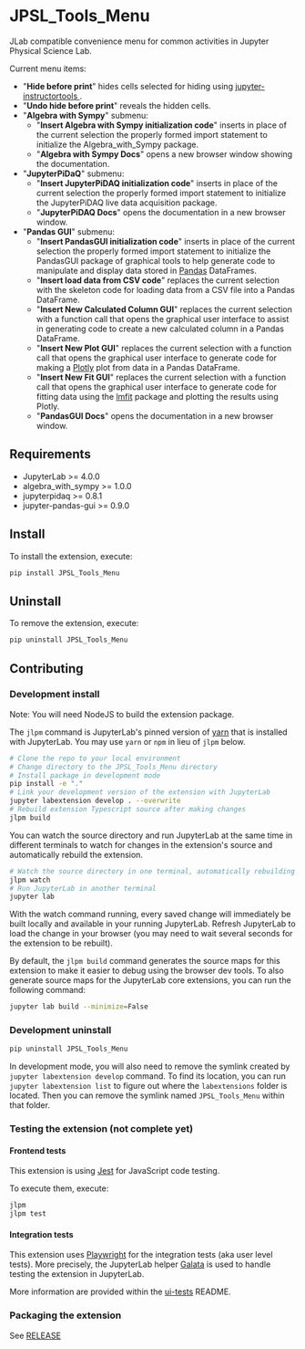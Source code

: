 # JPSL_Tools_Menu
<!-- Not yet functional
[![Github Actions Status](https://github.com/JupyterPhysSciLab/JPSL_Tools_Menu/workflows/Build/badge.svg)](https://github.com/JupyterPhysSciLab/JPSL_Tools_Menu/actions/workflows/build.yml)
-->
JLab compatible convenience menu for common activities in Jupyter Physical Science Lab.

Current menu items:
* "__Hide before print__" hides cells selected for hiding using 
  [jupyter-instructortools
  ](https://github.com/JupyterPhysSciLab/jupyter-instructortools).
* "__Undo hide before print__" reveals the hidden cells.
* "__Algebra with Sympy__" submenu:
  * "__Insert Algebra with Sympy initialization code__" inserts in place of 
    the current selection the properly formed import statement to initialize 
    the Algebra_with_Sympy package.
  * "__Algebra with Sympy Docs__" opens a new browser window showing the 
    documentation.
* "__JupyterPiDaQ__" submenu:
  * "__Insert JupyterPiDAQ initialization code__" inserts in place of the 
    current selection the properly formed import statement to initialize the 
    JupyterPiDAQ live data acquisition package.
  * "__JupyterPiDAQ Docs__" opens the documentation in a new browser window.
* "__Pandas GUI__" submenu:
  * "__Insert PandasGUI initialization code__" inserts in place of the 
    current selection the properly formed import statement to initialize the 
    PandasGUI package of graphical tools to help generate code to manipulate 
    and display data stored in [Pandas](https://pandas.pydata.org/) DataFrames.
  * "__Insert load data from CSV code__" replaces the current selection with 
    the skeleton code for loading data from a CSV file into a Pandas DataFrame.
  * "__Insert New Calculated Column GUI__" replaces the current selection 
    with a 
    function call that opens the graphical user interface to assist in 
    generating code to create a new calculated column in a Pandas DataFrame.
  * "__Insert New Plot GUI__" replaces the current selection with a function 
    call that opens the graphical user interface to generate code for making 
    a [Plotly](https://plotly.com/python/) plot from data in a Pandas DataFrame.
  * "__Insert New Fit GUI__" replaces the current selection with a function 
    call 
    that opens the graphical user interface to generate code for fitting 
    data using the [lmfit](https://lmfit.github.io/lmfit-py/) package and 
    plotting the results using Plotly.
  * "__PandasGUI Docs__" opens the documentation in a new browser window.

## Requirements

- JupyterLab >= 4.0.0
- algebra_with_sympy >= 1.0.0
- jupyterpidaq >= 0.8.1
- jupyter-pandas-gui >= 0.9.0

## Install

To install the extension, execute:

```bash
pip install JPSL_Tools_Menu
```

## Uninstall

To remove the extension, execute:

```bash
pip uninstall JPSL_Tools_Menu
```

## Contributing

### Development install

Note: You will need NodeJS to build the extension package.

The `jlpm` command is JupyterLab's pinned version of
[yarn](https://yarnpkg.com/) that is installed with JupyterLab. You may use
`yarn` or `npm` in lieu of `jlpm` below.

```bash
# Clone the repo to your local environment
# Change directory to the JPSL_Tools_Menu directory
# Install package in development mode
pip install -e "."
# Link your development version of the extension with JupyterLab
jupyter labextension develop . --overwrite
# Rebuild extension Typescript source after making changes
jlpm build
```

You can watch the source directory and run JupyterLab at the same time in different terminals to watch for changes in the extension's source and automatically rebuild the extension.

```bash
# Watch the source directory in one terminal, automatically rebuilding when needed
jlpm watch
# Run JupyterLab in another terminal
jupyter lab
```

With the watch command running, every saved change will immediately be built locally and available in your running JupyterLab. Refresh JupyterLab to load the change in your browser (you may need to wait several seconds for the extension to be rebuilt).

By default, the `jlpm build` command generates the source maps for this extension to make it easier to debug using the browser dev tools. To also generate source maps for the JupyterLab core extensions, you can run the following command:

```bash
jupyter lab build --minimize=False
```

### Development uninstall

```bash
pip uninstall JPSL_Tools_Menu
```

In development mode, you will also need to remove the symlink created by `jupyter labextension develop`
command. To find its location, you can run `jupyter labextension list` to figure out where the `labextensions`
folder is located. Then you can remove the symlink named `JPSL_Tools_Menu` within that folder.

### Testing the extension (not complete yet)

#### Frontend tests

This extension is using [Jest](https://jestjs.io/) for JavaScript code testing.

To execute them, execute:

```sh
jlpm
jlpm test
```

#### Integration tests

This extension uses [Playwright](https://playwright.dev/docs/intro) for the integration tests (aka user level tests).
More precisely, the JupyterLab helper [Galata](https://github.com/jupyterlab/jupyterlab/tree/master/galata) is used to handle testing the extension in JupyterLab.

More information are provided within the [ui-tests](./ui-tests/README.md) README.

### Packaging the extension

See [RELEASE](RELEASE.md)
